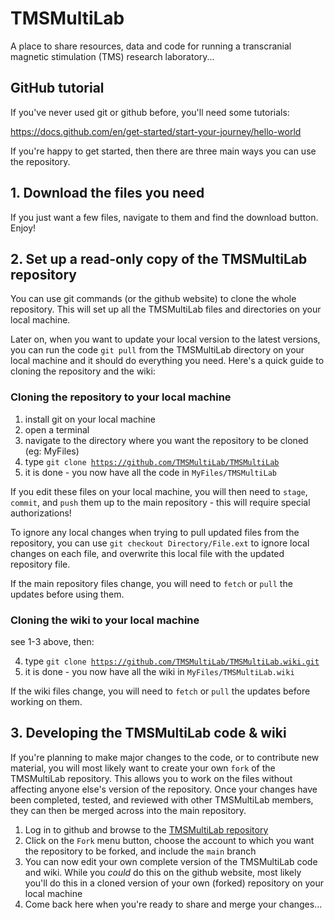 # TMSMultiLab
A place to share resources, data and code for running a transcranial magnetic stimulation (TMS) research laboratory...

## GitHub tutorial
If you've never used git or github before, you'll need some tutorials:

https://docs.github.com/en/get-started/start-your-journey/hello-world

If you're happy to get started, then there are three main ways you can use the repository.

## 1. Download the files you need
If you just want a few files, navigate to them and find the download button. Enjoy!

## 2. Set up a read-only copy of the TMSMultiLab repository
You can use git commands (or the github website) to clone the whole repository. This will set up all the TMSMultiLab files and directories on your local machine.

Later on, when you want to update your local version to the latest versions, you can run the code <code>git pull</code> from the TMSMultiLab directory on your local machine and it should do everything you need. Here's a quick guide to cloning the repository and the wiki:

### Cloning the repository to your local machine

1. install git on your local machine
2. open a terminal
3. navigate to the directory where you want the repository to be cloned (eg: MyFiles)
4. type <code>git clone  https://github.com/TMSMultiLab/TMSMultiLab</code>
5. it is done - you now have all the code in <code>MyFiles/TMSMultiLab</code>

If you edit these files on your local machine, you will then need to <code>stage</code>, <code>commit</code>, and <code>push</code> them up to the main repository - this will require special authorizations!

To ignore any local changes when trying to pull updated files from the repository, you can use <code>git checkout Directory/File.ext</code> to ignore local changes on each file, and overwrite this local file with the updated repository file.

If the main repository files change, you will need to <code>fetch</code> or <code>pull</code> the updates before using them.

### Cloning the wiki to your local machine
see 1-3 above, then:

4. type <code>git clone https://github.com/TMSMultiLab/TMSMultiLab.wiki.git</code>
5. it is done - you now have all the wiki in <code>MyFiles/TMSMultiLab.wiki</code>

If the wiki files change, you will need to <code>fetch</code> or <code>pull</code> the updates before working on them.

## 3. Developing the TMSMultiLab code & wiki
If you're planning to make major changes to the code, or to contribute new material, you will most likely want to create your own <code>fork</code> of the TMSMultiLab repository. This allows you to work on the files without affecting anyone else's version of the repository. Once your changes have been completed, tested, and reviewed with other TMSMultiLab members, they can then be merged across into the main repository.

1. Log in to github and browse to the [TMSMultiLab repository](https://github.com/TMSMultiLab/TMSMultiLab)
2. Click on the <code>Fork</code> menu button, choose the account to which you want the repository to be forked, and include the <code>main</code> branch
3. You can now edit your own complete version of the TMSMultiLab code and wiki. While you _could_ do this on the github website, most likely you'll do this in a cloned version of your own (forked) repository on your local machine
4. Come back here when you're ready to share and merge your changes...

